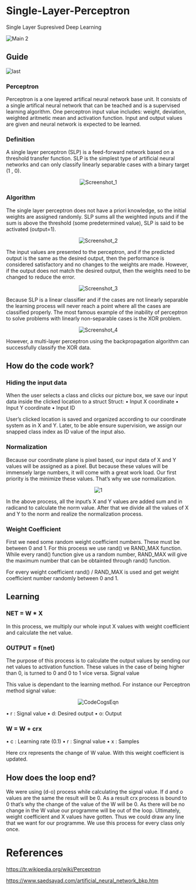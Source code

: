 # Single-Layer-Perceptron
Single Layer Supresived Deep Learning

![Main 2](https://user-images.githubusercontent.com/74189776/147012025-bd6e4caa-7d0c-42fc-8ef8-c1ad759bfaeb.png)

## Guide

![last](https://user-images.githubusercontent.com/74189776/147012782-f9313d5f-081f-4acc-994a-67682cf524b9.gif)


### Perceptron

Perceptron is a one layered artifical neural network base unit. It consists of a single artifical neural network that can be teached and is a supervised learning algorithm. One perceptron input value includes: weight, deviation, weighted aritmetic mean and activation function. Input and output values are given and neural network is expected to be learned.

### Definition

A single layer perceptron (SLP) is a feed-forward network based on a threshold transfer function. SLP is the simplest type of artificial neural networks and can only classify linearly separable cases with a binary target (1 , 0).

<p align="center">
  <img src="https://user-images.githubusercontent.com/74189776/147287315-95a37d54-3205-42c1-b1d7-f6a46c5422db.png" alt="Screenshot_1"/>
</p>

### Algorithm

The single layer perceptron does not have a priori knowledge, so the initial weights are assigned randomly. SLP sums all the weighted inputs and if the sum is above the threshold (some predetermined value), SLP is said to be activated (output=1). 

<p align="center">
  <img src="https://user-images.githubusercontent.com/74189776/147287378-928bd6af-9a39-4da0-9af6-2db4b59314e5.png" alt="Screenshot_2"/>
</p>

The input values are presented to the perceptron, and if the predicted output is the same as the desired output, then the performance is considered satisfactory and no changes to the weights are made. However, if the output does not match the desired output, then the weights need to be changed to reduce the error. 

<p align="center">
  <img src="https://user-images.githubusercontent.com/74189776/147287421-57fb963b-4143-4cdb-8442-2a9846d6038a.png" alt="Screenshot_3"/>
</p>

Because SLP is a linear classifier and if the cases are not linearly separable the learning process will never reach a point where all the cases are classified properly. The most famous example of the inability of perceptron to solve problems with linearly non-separable cases is the XOR problem.

<p align="center">
  <img src="https://user-images.githubusercontent.com/74189776/147287443-e9ea29b8-eab4-47db-a24d-3f5295f4012a.png" alt="Screenshot_4"/>
</p>

However, a multi-layer perceptron using the backpropagation algorithm can successfully classify the XOR data.

## How do the code work?

### Hiding the input data

When the user selects a class and clicks our picture box, we save our input data inside the clicked location to a struct
Struct:
•	Input X coordinate
•	Input Y coordinate
•	Input ID

User’s clicked location is saved and organized according to our coordinate system as in X and Y. Later, to be able ensure supervision, we assign our snapped class index as ID value of the input also.

### Normalization

Because our coordinate plane is pixel based, our input data of X and Y values will be assigned as a pixel. But because these values will be immensely large numbers, it will come with a great work load. Our first priority is the minimize these values. That’s why we use normalization.

<p align="center">
  <img src="hhttps://user-images.githubusercontent.com/74189776/147287454-5a7ed2a0-82f9-4cd4-9041-fd7feb94d8eb.png" alt="1"/>
</p>

In the above process, all the input’s X and Y values are added sum and in radicand to calculate the norm value. After that we divide all the values of X and Y to the norm and realize the normalization process.

### Weight Coefficient

First we need some random weight coefficient numbers. These must be between 0 and 1. For this process we use rand() ve RAND_MAX function.
While every rand() function give us a random number, RAND_MAX will give the maximum number that can be obtainted through rand() function.

For every weight coefficient rand() / RAND_MAX is used and get weight coefficient number randomly between 0 and 1.

## Learning

### NET = W * X

In this process, we multiply our whole input X values with weight coefficient and calculate the net value.

### OUTPUT = f(net)

The purpose of this process is to calculate the output values by sending our net values to activation function. These values in the case of being higher than 0, is turned to 0 and 0 to 1 vice versa.
Signal value

This value is dependant to the learning method. For instance our Perceptron method signal value:

<p align="center">
  <img src="https://user-images.githubusercontent.com/74189776/147287466-cf3504ae-5236-48ab-a8e1-a0c9ea772e1b.png" alt="CodeCogsEqn"/>
</p>

•	r : Signal value
•	d: Desired output
•	o: Output

### W = W + crx

•	c : Learning rate (0.1)
•	r : Singnal value
•	x : Samples

Here crx represents the change of W value. With this weight coefficient is updated.

## How does the loop end?

We were using (d-o) process while calculating the signal value. If d and o values are the same the result will be 0. As a result crx process is bound to 0 that’s why the change of the value of the W will be 0.
As there will be no change in the W value our programme will be out of the loop.
Ultimately, weight coefficient and X values have gotten. Thus we could draw any line that we want for our programme. We use this process for every class only once.

# References

https://tr.wikipedia.org/wiki/Perceptron

https://www.saedsayad.com/artificial_neural_network_bkp.htm
